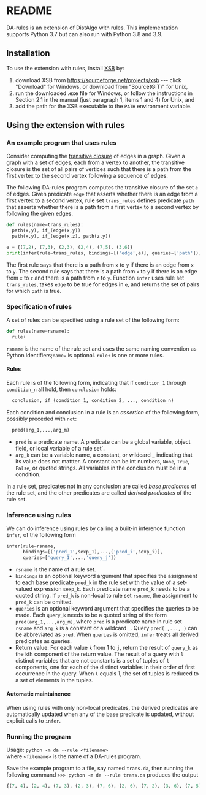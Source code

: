 # README

DA-rules is an extension of DistAlgo with rules.  This implementation supports Python 3.7 but can also run with Python 3.8 and 3.9.

## Installation

To use the extension with rules, install [XSB](http://xsb.sourceforge.net/) by:

1. download XSB from <https://sourceforge.net/projects/xsb> --- click "Download" for Windows, or download from "Source(GIT)" for Unix,
2. run the downloaded .exe file for Windows, or follow the instructions in Section 2.1 in the manual (just paragraph 1, items 1 and 4) for Unix, and
3. add the path for the XSB executable to the `PATH` environment variable.

## Using the extension with rules

### An example program that uses rules

Consider computing the [transitive closure](https://en.wikipedia.org/wiki/Transitive_closure) of edges in a graph. Given a graph with a set of edges, each from a vertex to another, the transitive closure is the set of all pairs of vertices such that there is a path from the first vertex to the second vertex following a sequence of edges.

The following DA-rules program computes the transitive closure of the set `e` of edges. Given predicate `edge` that asserts whether there is an edge from a first vertex to a second vertex, rule set `trans_rules` defines predicate `path` that asserts whether there is a path from a first vertex to a second vertex by following the given edges.

```python
def rules(name=trans_rules):
  path(x,y), if_(edge(x,y))
  path(x,y), if_(edge(x,z), path(z,y))

e = {(7,2), (7,3), (2,3), (2,4), (7,5), (3,6)}
print(infer(rule=trans_rules, bindings=[('edge',e)], queries=['path']))
```

The first rule says that there is a path from `x` to `y` if there is an edge from `x` to `y`. The second rule says that there is a path from `x` to `y` if there is an edge from `x` to `z` and there is a path from `z` to `y`.
Function `infer` uses rule set `trans_rules`, takes `edge` to be true for edges in `e`, and returns the set of pairs for which `path` is true.

### Specification of rules

A set of rules can be specified using a rule set of the following form:

```python
def rules(name=rsname):
  rule+
```

`rsname` is the name of the rule set and uses the same naming convention as
Python identifiers;`name=` is optional. `rule+` is one or more rules.

#### Rules

Each rule is of the following form, indicating that if `condition_1` through `condition_n` all hold, then `conclusion` holds:

```python
  conclusion, if_(condition_1, condition_2, ..., condition_n)
```

Each condition and conclusion in a rule is an *assertion* of the following form,  possibly preceded with `not`:

```python
  pred(arg_1,...,arg_m)
```

- `pred` is a predicate name. A predicate can be a global variable, object field, or local variable of a rule set`.
- `arg_k` can be a variable name, a constant, or wildcard `_` indicating that its value does not mattter. A constant can be int numbers, `None`, `True`, `False`, or quoted strings. All variables in the conclusion must be in a condition.

In a rule set, predicates not in any conclusion are called *base predicates* of the rule set, and the other predicates are called *derived predicates* of the rule set.

### Inference using rules

We can do inference using rules by calling a built-in inference function `infer`, of the following form

```python
infer(rule=rsname, 
      bindings=[('pred_1',sexp_1),...,('pred_i',sexp_i)], 
      queries=['query_1',...,'query_j'])
```

- `rsname` is the name of a rule set.
- `bindings` is an optional keyword argument that specifies the assignment to each base predicate `pred_k` in the rule set with the value of a set-valued expression `sexp_k`. Each predicate name `pred_k` needs to be a quoted string. If `pred_k` is non-local to rule set `rsname`, the assignment to `pred_k` can be omitted.
- `queries` is an optional keyword argument that specifies the queries to be made. Each `query_k` needs to be a quoted string of the form `pred(arg_1,...,arg_m)`, where `pred` is a predicate name in rule set `rsname` and `arg_k` is a constant or a wildcard `_`. Query `pred(_,...,_)` can be abbreviated as `pred`. When `queries` is omitted, `infer` treats all derived predicates as queries.
- Return value: For each value `k` from 1 to `j`, return the result of `query_k` as the `k`th component of the return value. The result of a query with `l` distinct variables that are not constants is a set of tuples of `l` components, one for each of the distinct variables in their order of first occurrence in the query. When `l` equals 1, the set of tuples is reduced to a set of elements in the tuples.

#### Automatic maintainence

When using rules with only non-local predicates, the derived predicates are automatically updated when any of the base predicate is updated, without explicit calls to `infer`.

### Running the program

Usage: `python -m da --rule <filename>`  
where `<filename>` is the name of a DA-rules program.

Save the example program to a file, say named `trans.da`, then running the following command
`>>> python -m da --rule trans.da`
produces the output

```python
{(7, 4), (2, 4), (7, 3), (2, 3), (7, 6), (2, 6), (7, 2), (3, 6), (7, 5)}
```

